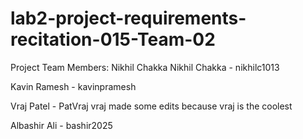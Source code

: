 # lab2-project-requirements-recitation-015-Team-02
Project Team Members: Nikhil Chakka
Nikhil Chakka - nikhilc1013

Kavin Ramesh - kavinpramesh

Vraj Patel - PatVraj
vraj made some edits because vraj is the coolest

Albashir Ali - bashir2025
